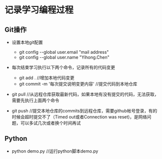 # 记录学习编程过程

## Git操作
- 设置本地git配置
    - git config --global user.email "mail address"
    - git config --global user.name "Yihong.Chen"
- 每次结束学习执行以下两个命令，记录所有的代码变更
    - git add . //增加本地代码变更
    - git commit -m '每次提交说明变更内容' //提交代码到本地仓库

- git pull //从远程仓库获取最新代码，如果本地有没有提交的代码，无法获取，需要先执行上面两个命令
- git push //提交本地仓库的commits到远程仓库，需要github帐号登录，有的时候会超时提交不了（Timed out或者Connection was reset)，是网络问题，可以多试几次或者换个时间再试

## Python
- python demo.py //运行python脚本demo.py